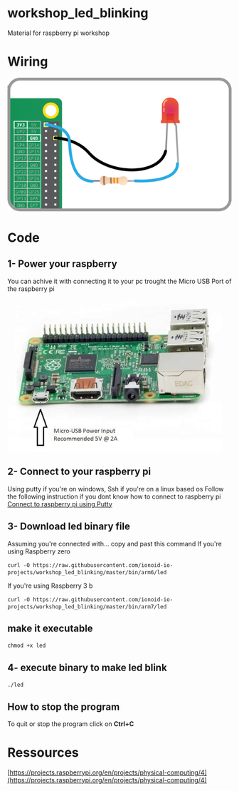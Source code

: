# workshop_led_blinking
Material for raspberry pi workshop

# Wiring
![Lighting an LED](doc/img/led-3v3.png)

# Code

## 1- Power your raspberry

You can achive it with connecting it to your pc trought the Micro USB Port of the raspberry pi

![power](doc/img/1-min.jpg)

## 2- Connect to your raspberry pi
Using putty if you're on windows, Ssh if you're on a linux based os
Follow the following instruction if you dont know how to connect to raspberry pi
[Connect to raspberry pi using Putty](https://github.com/ionoid-io-projects/workshop/blob/master/doc/od-iot-raspbian-rpi-zero-windows.md#5-first-boot)

## 3- Download led binary file

Assuming you're connected with... copy and past this command
If you're using Raspberry zero
```
curl -O https://raw.githubusercontent.com/ionoid-io-projects/workshop_led_blinking/master/bin/arm6/led
```

If you're using Raspberry 3 b
```
curl -O https://raw.githubusercontent.com/ionoid-io-projects/workshop_led_blinking/master/bin/arm7/led
```
## make it executable
```
chmod +x led
```

## 4- execute binary to make led blink
```
./led
```

## How to stop the program
To quit or stop the program click on **Ctrl+C**

# Ressources

[https://projects.raspberrypi.org/en/projects/physical-computing/4](https://projects.raspberrypi.org/en/projects/physical-computing/4)
